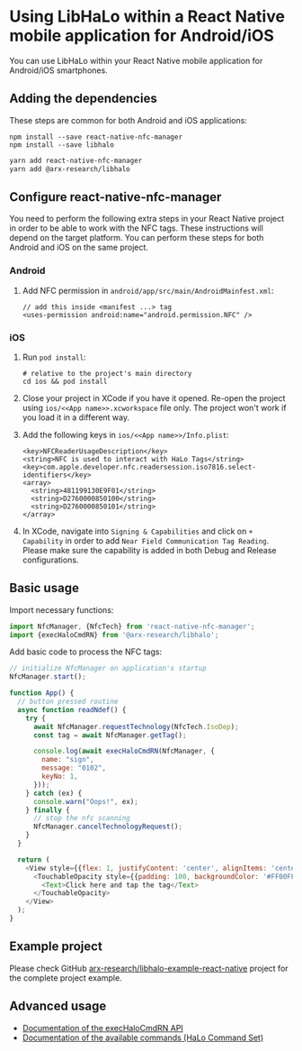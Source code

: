 # Using LibHaLo within a React Native mobile application for Android/iOS

You can use LibHaLo within your React Native mobile application for Android/iOS smartphones.

## Adding the dependencies

These steps are common for both Android and iOS applications:

```
npm install --save react-native-nfc-manager
npm install --save libhalo
```
```bash
yarn add react-native-nfc-manager
yarn add @arx-research/libhalo
```

## Configure react-native-nfc-manager

You need to perform the following extra steps in your React Native project in order to be able to work
with the NFC tags. These instructions will depend on the target platform. You can perform these steps
for both Android and iOS on the same project.

### Android

1. Add NFC permission in `android/app/src/main/AndroidMainfest.xml`:
    ```
    // add this inside <manifest ...> tag
    <uses-permission android:name="android.permission.NFC" />
    ```

### iOS

1. Run `pod install`:
   ```
   # relative to the project's main directory
   cd ios && pod install
   ```

2. Close your project in XCode if you have it opened. Re-open the project using
   `ios/<<App name>>.xcworkspace` file only. The project won't work if you load it in a different way.

3. Add the following keys in `ios/<<App name>>/Info.plist`:
    ```
    <key>NFCReaderUsageDescription</key>
    <string>NFC is used to interact with HaLo Tags</string>
    <key>com.apple.developer.nfc.readersession.iso7816.select-identifiers</key>
    <array>
      <string>481199130E9F01</string>
      <string>D2760000850100</string>
      <string>D2760000850101</string>
    </array> 
    ```

4. In XCode, navigate into `Signing & Capabilities` and click on `+ Capability` in order to add
    `Near Field Communication Tag Reading`. Please make sure the capability is added in both Debug and Release
    configurations.

## Basic usage

Import necessary functions:

```javascript
import NfcManager, {NfcTech} from 'react-native-nfc-manager';
import {execHaloCmdRN} from '@arx-research/libhalo';
```

Add basic code to process the NFC tags:

```javascript
// initialize NfcManager on application's startup
NfcManager.start();

function App() {
  // button pressed routine
  async function readNdef() {
    try {
      await NfcManager.requestTechnology(NfcTech.IsoDep);
      const tag = await NfcManager.getTag();

      console.log(await execHaloCmdRN(NfcManager, {
        name: "sign",
        message: "0102",
        keyNo: 1,
      }));
    } catch (ex) {
      console.warn("Oops!", ex);
    } finally {
      // stop the nfc scanning
      NfcManager.cancelTechnologyRequest();
    }
  }

  return (
    <View style={{flex: 1, justifyContent: 'center', alignItems: 'center'}}>
      <TouchableOpacity style={{padding: 100, backgroundColor: '#FF00FF'}} onPress={readNdef}>
        <Text>Click here and tap the tag</Text>
      </TouchableOpacity>
    </View>
  );
}
```

## Example project

Please check GitHub [arx-research/libhalo-example-react-native](https://github.com/arx-research/libhalo-example-react-native) project for the complete project example.

## Advanced usage

* [Documentation of the execHaloCmdRN API](/docs/api-react-native.md)
* [Documentation of the available commands (HaLo Command Set)](/docs/halo-command-set.md)
